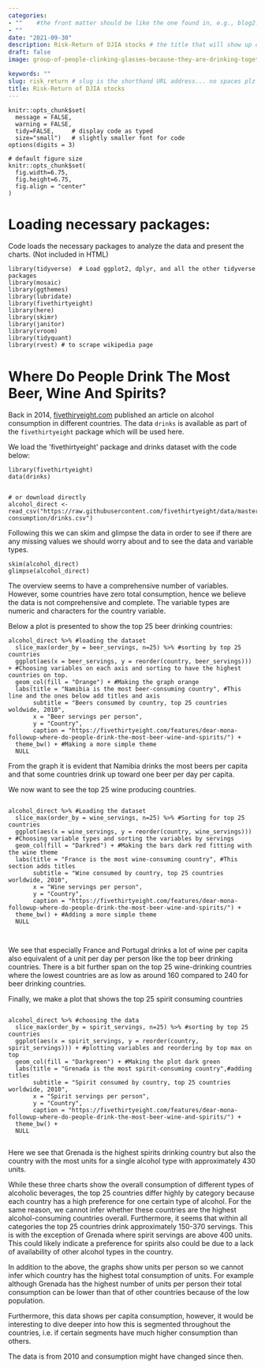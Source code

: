 ```yaml
---
categories:  
- ""    #the front matter should be like the one found in, e.g., blog2.md. It cannot be like the normal Rmd we used
- ""
date: "2021-09-30"
description: Risk-Return of DJIA stocks # the title that will show up once someone gets to this page
draft: false
image: group-of-people-clinking-glasses-because-they-are-drinking-together.jpg # save picture in \static\img\blogs. Acceptable formats= jpg, jpeg, or png . Your iPhone pics wont work

keywords: ""
slug: risk_return # slug is the shorthand URL address... no spaces plz
title: Risk-Return of DJIA stocks
---
```



```{r setup, echo=FALSE}
knitr::opts_chunk$set(
  message = FALSE, 
  warning = FALSE, 
  tidy=FALSE,     # display code as typed
  size="small")   # slightly smaller font for code
options(digits = 3)

# default figure size
knitr::opts_chunk$set(
  fig.width=6.75, 
  fig.height=6.75,
  fig.align = "center"
)
```


# Loading necessary packages:

Code loads the necessary packages to analyze the data and present the charts. (Not included in HTML)

```{r load-libraries, echo=FALSE, message=FALSE, warning=FALSE}
library(tidyverse)  # Load ggplot2, dplyr, and all the other tidyverse packages
library(mosaic)
library(ggthemes)
library(lubridate)
library(fivethirtyeight)
library(here)
library(skimr)
library(janitor)
library(vroom)
library(tidyquant)
library(rvest) # to scrape wikipedia page
```



# Where Do People Drink The Most Beer, Wine And Spirits?

Back in 2014, [fivethiryeight.com](https://fivethirtyeight.com/features/dear-mona-followup-where-do-people-drink-the-most-beer-wine-and-spirits/) published an article on alcohol consumption in different countries. The data `drinks` is available as part of the `fivethirtyeight` package which will be used here.

We load the 'fivethirtyeight' package and drinks dataset with the code below:


```{r load_alcohol_data}
library(fivethirtyeight)
data(drinks)


# or download directly
alcohol_direct <- read_csv("https://raw.githubusercontent.com/fivethirtyeight/data/master/alcohol-consumption/drinks.csv")

```

Following this we can skim and glimpse the data in order to see if there are any missing values we should worry about and to see the data and variable types.

```{r glimpse_skim_data}
skim(alcohol_direct)
glimpse(alcohol_direct)

```

The overview seems to have a comprehensive number of variables. However, some countries have zero total consumption, hence we believe the data is not comprehensive and complete. The variable types are numeric and characters for the country variable.

Below a plot is presented to show the top 25 beer drinking countries:

```{r beer_plot}
alcohol_direct %>% #loading the dataset
  slice_max(order_by = beer_servings, n=25) %>% #sorting by top 25 countries
  ggplot(aes(x = beer_servings, y = reorder(country, beer_servings))) + #Choosing variables on each axis and sorting to have the highest countries on top.
  geom_col(fill = "Orange") + #Making the graph orange
  labs(title = "Namibia is the most beer-consuming country", #This line and the ones below add titles and axis
       subtitle = "Beers consumed by country, top 25 countries woldwide, 2010", 
       x = "Beer servings per person",
       y = "Country",
       caption = "https://fivethirtyeight.com/features/dear-mona-followup-where-do-people-drink-the-most-beer-wine-and-spirits/") + 
  theme_bw() + #Making a more simple theme
  NULL

```
From the graph it is evident that Namibia drinks the most beers per capita and that some countries drink up toward one beer per day per capita. 


We now want to see the top 25 wine producing countries. 

```{r wine_plot}

alcohol_direct %>% #Loading the dataset
  slice_max(order_by = wine_servings, n=25) %>% #Sorting for top 25 countries
  ggplot(aes(x = wine_servings, y = reorder(country, wine_servings))) + #Choosing variable types and sorting the variables by servings
  geom_col(fill = "Darkred") + #Making the bars dark red fitting with the wine theme
  labs(title = "France is the most wine-consuming country", #This section adds titles
       subtitle = "Wine consumed by country, top 25 countries worldwide, 2010", 
       x = "Wine servings per person",
       y = "Country",
       caption = "https://fivethirtyeight.com/features/dear-mona-followup-where-do-people-drink-the-most-beer-wine-and-spirits/") + 
  theme_bw() + #Adding a more simple theme
  NULL



```

We see that especially France and Portugal drinks a lot of wine per capita also equivalent of a unit per day per person like the top beer drinking countries. There is a bit further span on the top 25 wine-drinking countries where the lowest countries are as low as around 160 compared to 240 for beer drinking countries. 

Finally, we make a plot that shows the top 25 spirit consuming countries

```{r spirit_plot}

alcohol_direct %>% #choosing the data
  slice_max(order_by = spirit_servings, n=25) %>% #sorting by top 25 countries
  ggplot(aes(x = spirit_servings, y = reorder(country, spirit_servings))) + #plotting variables and reordering by top max on top
  geom_col(fill = "Darkgreen") + #Making the plot dark green
  labs(title = "Grenada is the most spirit-consuming country",#adding titles
       subtitle = "Spirit consumed by country, top 25 countries worldwide, 2010", 
       x = "Spirit servings per person",
       y = "Country",
       caption = "https://fivethirtyeight.com/features/dear-mona-followup-where-do-people-drink-the-most-beer-wine-and-spirits/") + 
  theme_bw() + 
  NULL


```
Here we see that Grenada is the highest spirits drinking country but also the country with the most units for a single alcohol type with approximately 430 units. 

While these three charts show the overall consumption of different types of alcoholic beverages, the top 25 countries differ highly by category because each country has a high preference for one certain type of alcohol. For the same reason, we cannot infer whether these countries are the highest alcohol-consuming countries overall. Furthermore, it seems that within all categories the top 25 countries drink approximately 150-370 servings. This is with the exception of Grenada where spirit servings are above 400 units. This could likely indicate a preference for spirits also could be due to a lack of availability of other alcohol types in the country.

In addition to the above, the graphs show units per person so we cannot infer which country has the highest total consumption of units. For example although Grenada has the highest number of units per person their total consumption can be lower than that of other countries because of the low population. 

Furthermore, this data shows per capita consumption, however, it would be interesting to dive deeper into how this is segmented throughout the countries, i.e. if certain segments have much higher consumption than others. 

The data is from 2010 and consumption might have changed since then.


```